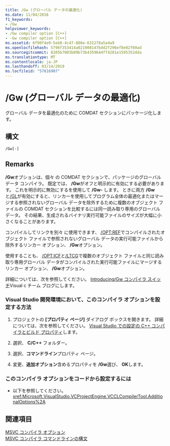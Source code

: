 ```yaml
---
title: /Gw (グローバル データの最適化)
ms.date: 11/04/2016
f1_keywords:
- /Gw
helpviewer_keywords:
- /Gw compiler option [C++]
- -Gw compiler option [C++]
ms.assetid: 6f90f4e9-5eb8-4c47-886e-631278a5a4a9
ms.openlocfilehash: 5796f353414a021908147bdd2f296ef8e02f69ad
ms.sourcegitcommit: 8105b7003b89b73b4359644ff4281e1595352dda
ms.translationtype: MT
ms.contentlocale: ja-JP
ms.lasthandoff: 03/14/2019
ms.locfileid: "57816907"
---
```

# <a name="gw-optimize-global-data"></a>/Gw (グローバル データの最適化)

グローバル データを最適化のために COMDAT セクションにパッケージ化します。

## <a name="syntax"></a>構文

```
/Gw[-]
```

## <a name="remarks"></a>Remarks

**/Gw**オプションは、個々 の COMDAT セクションで、パッケージのグローバル データ コンパイラ。 既定では、 **/Gw**がオフと明示的に有効にする必要があります。 これを明示的に無効にするを使用して **/Gw-** します。 ときに両方 **/Gw**と[/GL](gl-whole-program-optimization.md)が有効にすると、リンカーを使用してプログラム全体の最適化またはマージする参照されないグローバル データを除外するために複数のオブジェクト ファイルの COMDAT セクションを比較するには同一読み取り専用のグローバル データ。 その結果、生成されるバイナリ実行可能ファイルのサイズが大幅に小さくなることがあります。

コンパイルしてリンクを別々 に使用できます、 [/OPT:REF](opt-optimizations.md)でコンパイルされたオブジェクト ファイルで参照されないグローバル データの実行可能ファイルから除外するリンカー オプション、 **/Gw**オプション。

使用することも、 [/OPT:ICF](opt-optimizations.md)と[/LTCG](ltcg-link-time-code-generation.md)で複数のオブジェクト ファイルと同じ読み取り専用グローバル データがコンパイルされた実行可能ファイルにマージするリンカー オプション、 **/Gw**オプション。

詳細については、次を参照してください。 [Introducing/Gw コンパイラ スイッチ](http://blogs.msdn.com/b/vcblog/archive/2013/09/11/introducing-gw-compiler-switch.aspx)Visual c チーム ブログにします。

### <a name="to-set-this-compiler-option-in-the-visual-studio-development-environment"></a>Visual Studio 開発環境において、このコンパイラ オプションを設定する方法

1. プロジェクトの **[プロパティ ページ]** ダイアログ ボックスを開きます。 詳細については、次を参照してください。 [Visual Studio での設定の C++ コンパイラとビルド プロパティ](../working-with-project-properties.md)します。

1. 選択、 **C/C++** フォルダー。

1. 選択、**コマンドライン**プロパティ ページ。

1. 変更、**追加オプション**含めるプロパティを **/Gw**選び、 **OK**します。

### <a name="to-set-this-compiler-option-programmatically"></a>このコンパイラ オプションをコードから設定するには

- 以下を参照してください。<xref:Microsoft.VisualStudio.VCProjectEngine.VCCLCompilerTool.AdditionalOptions%2A>

## <a name="see-also"></a>関連項目

[MSVC コンパイラ オプション](compiler-options.md)<br/>
[MSVC コンパイラ コマンドラインの構文](compiler-command-line-syntax.md)
